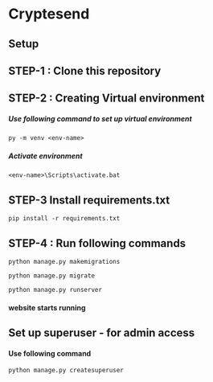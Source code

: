 # Cryptesend


## Setup

## STEP-1 : Clone this repository

## STEP-2 : Creating Virtual environment
##### Use following command to set up virtual environment
```py -m venv <env-name>```
##### Activate environment
```<env-name>\Scripts\activate.bat```

## STEP-3 Install requirements.txt
```pip install -r requirements.txt```


## STEP-4 : Run following commands
```python manage.py makemigrations```

```python manage.py migrate```

```python manage.py runserver```

#### website starts running


## Set up superuser - for admin access
#### Use following command
```python manage.py createsuperuser```


